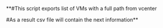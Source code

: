 **#This script exports list of VMs with a full path from vcenter

#As a result csv file will contain the next information**

